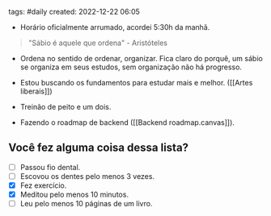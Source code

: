tags: #daily
created: 2022-12-22 06:05

- Horário oficialmente arrumado, acordei 5:30h da manhã.

> "Sábio é aquele que ordena" \- Aristóteles

- Ordena no sentido de ordenar, organizar. Fica claro do porquê, um sábio se organiza em seus estudos, sem organização não há progresso.              

- Estou buscando os fundamentos para estudar mais e melhor. ([[Artes liberais]])

- Treinão de peito e um dois.

- Fazendo o roadmap de backend ([[Backend roadmap.canvas]]).

## Você fez alguma coisa dessa lista?
- [ ] Passou fio dental.
- [ ] Escovou os dentes pelo menos 3 vezes.
- [x] Fez exercício.
- [x] Meditou pelo menos 10 minutos.
- [ ] Leu pelo menos 10 páginas de um livro.